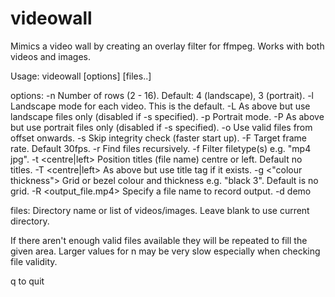 # videowall
Mimics a video wall by creating an overlay filter for ffmpeg.
Works with both videos and images.

Usage: videowall [options] [files..]

options:
 -n    Number of rows (2 - 16). Default: 4 (landscape), 3 (portrait).
 -l    Landscape mode for each video. This is the default.
 -L    As above but use landscape files only (disabled if -s specified).
 -p    Portrait mode.
 -P    As above but use portrait files only (disabled if -s specified).
 -o    Use valid files from offset onwards.
 -s    Skip integrity check (faster start up).
 -F    Target frame rate. Default 30fps.
 -r    Find files recursively.
 -f  <extension> Filter filetype(s) e.g. "mp4 jpg".
 -t  <centre|left> Position titles (file name) centre or left. Default no titles.
 -T  <centre|left> As above but use title tag if it exists.
 -g  <"colour thickness"> Grid or bezel colour and thickness e.g. "black 3". Default is no grid.
 -R  <output_file.mp4> Specify a file name to record output.
 -d    demo

files:
Directory name or list of videos/images. Leave blank to use current directory.

If there aren't enough valid files available they will be repeated to fill the given area.
Larger values for n may be very slow especially when checking file validity.

q to quit
